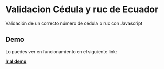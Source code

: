# Validacion Cédula y ruc de Ecuador
Validación de un correcto número de cédula o ruc con Javascript

## Demo
Lo puedes ver en funcionamiento en el siguiente link:


**[Ir al demo](https://stalincaiche.github.io/validacion_cedula_ruc_ec/index.html)**
